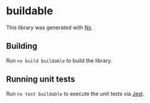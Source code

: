 # buildable

This library was generated with [Nx](https://nx.dev).

## Building

Run `nx build buildable` to build the library.

## Running unit tests

Run `nx test buildable` to execute the unit tests via [Jest](https://jestjs.io).
